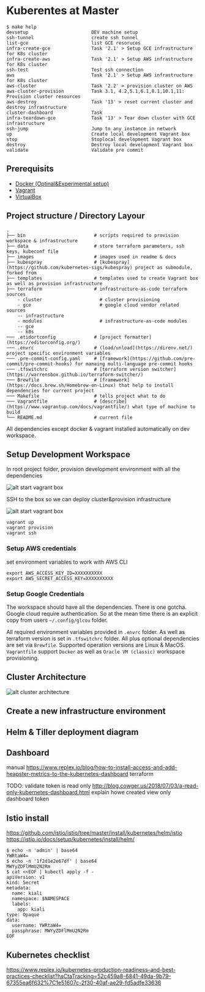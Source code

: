 # Kuberentes at Master

<!-- START makefile-doc -->
```
$ make help 
devsetup                       DEV machine setup
ssh-tunnel                     create ssh tunnel
list-gce                       list GCE resoruces
infra-create-gce               Task '2.1' > Setup GCE infrastructure for K8s cluster
infra-create-aws               Task '2.1' > Setup AWS infrastructure for K8s cluster
ssh-test                       Test ssh connection
aws                            Task '2.1' > Setup AWS infrastructure for K8s cluster
aws-cluster                    Task '2.2' > provision cluster on AWS
aws-cluster-provision          Task 3.1, 4.2,5.1,6.1,8.1,10.1,11: Provision cluster resources
aws-destroy                    Task '13' > reset current cluster and destroy infrastructure
cluster-dashboard              Task
infra-teardown-gce             Task '13' > Tear down cluster with GCE infrastructure
ssh-jump                       Jump to any instance in network
up                             Create local development Vagrant box
stop                           Stoplocal development Vagrant box
destroy                        Destroy local development Vagrant box
validate                       Validate pre commit 
```
<!-- END makefile-doc -->

## Prerequisits

- [Docker (Optinal&Experimental setup)](https://www.docker.com/why-docker)
- [Vagrant](https://www.vagrantup.com/)
- [VirtualBox](https://www.virtualbox.org/wiki/Downloads)

## Project structure / Directory Layour

	.
	├── bin                         # scripts required to provision workspace & infrastructure
	├── data                        # store terraform parameters, ssh keys, kubeconf file
	├── images                      # images used in readme & docs
	├── kubespray                   # [kubespray](https://github.com/kubernetes-sigs/kubespray) project as submodule, forked from
	├── templates                   # templates used to create Vagrant box as well as provision infrastructure
	├── terraform                   # infrastructure-as-code terraform sources
		- cluster                     # cluster provisioning
		- gce                         # google cloud vendor related sources
		-- infrastructure
		- modules                     # infrastructure-as-code modules
		-- gce
		-- k8s
	─── .etidortconfig              # [project formatter](https://editorconfig.org/)
	─── .envrc                      # (load/unload](https://direnv.net/) project specific environment variables
	─── .pre-commit-config.yaml     # [framework](https://github.com/pre-commit/pre-commit-hooks) for manaing multi-language pre-commit hooks
	─── .tfswitchrc                 # [terraform version switcher](https://warrensbox.github.io/terraform-switcher/)
	─── Brewfile                    # [framework](https://docs.brew.sh/Homebrew-on-Linux) that help to install dependencies for current project
	─── Makefile                    # tells project what to do
	─── Vagrantfile                 # [describe](https://www.vagrantup.com/docs/vagrantfile/) what type of machine to build
	└── README.md                   # current file

All dependencies except docker & vagrant installed automatically on dev workspace.

## Setup Development Workspace

In root project folder, provision development environment with all the dependencies

![alt start vagrant box](images/step0-creaete-disposabal-workspace.png)

SSH to the box so we can deploy cluster&provision infrastructure

![alt start vagrant box](images/ssh-to-vagrant-box.png)

```
vagrant up
vagrant provision
vagrant ssh
```

### Setup AWS credentials

set environment variables to work with AWS CLI
```
export AWS_ACCESS_KEY_ID=XXXXXXXXXX
export AWS_SECRET_ACCESS_KEY=XXXXXXXXXX
```

### Setup Google Credentials

The workspace should have all the dependencies. There is one gotcha. Google cloud require authentication.
So at the mean time there is an explicit copy from users `~/.config/glcou` folder.

All required environment variables provided in `.envrc` folder. As well as terraform version is set in
`.tfswitchrc` folder. All plus optional dependencies are set via `Brewfile`. Supported operation versions are
Linux & MacOS. `Vagrantfile` support `Docker` as well as `Oracle VM (classic)` workspace provisioning.

## Cluster Architecture

![alt cluster architecture](images/cluster-architecture.jpg)


## Create a new infrastructure environment

## Helm & Tiller deployment diagram

## Dashboard

manual
https://www.replex.io/blog/how-to-install-access-and-add-heapster-metrics-to-the-kubernetes-dashboard
terraform

TODO: validate token is read only
http://blog.cowger.us/2018/07/03/a-read-only-kubernetes-dashboard.html
explain howe created view only dashboard token


## Istio install

https://github.com/istio/istio/tree/master/install/kubernetes/helm/istio
https://istio.io/docs/setup/kubernetes/install/helm/
```
$ echo -n 'admin' | base64
YWRtaW4=
$ echo -n '1f2d1e2e67df' | base64
MWYyZDFlMmU2N2Rm
$ cat <<EOF | kubectl apply -f -
apiVersion: v1
kind: Secret
metadata:
  name: kiali
  namespace: $NAMESPACE
  labels:
    app: kiali
type: Opaque
data:
  username: YWRtaW4=
  passphrase: MWYyZDFlMmU2N2Rm
EOF
```

## Kubernetes checklist
https://www.replex.io/kubernetes-production-readiness-and-best-practices-checklist?hsCtaTracking=52c459a8-6841-49da-9b79-67355ea6f632%7C1e51607c-2f30-40af-ae29-fd5adfe33636